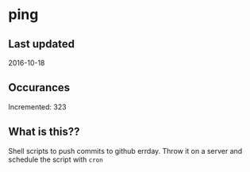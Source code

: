 # ping

## Last updated
2016-10-18

## Occurances
Incremented: 323

## What is this?? 
Shell scripts to push commits to github errday. Throw it on a server and schedule the script with `cron`
